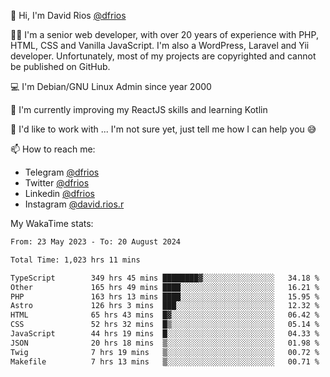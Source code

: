 👋 Hi, I'm David Rios [@dfrios](https://github.com/dfrios)

👨‍💻 I'm a senior web developer, with over 20 years of experience with PHP, HTML, CSS and Vanilla JavaScript. I'm also a WordPress, Laravel and Yii developer. Unfortunately, most of my projects are copyrighted and cannot be published on GitHub.

💻 I'm Debian/GNU Linux Admin since year 2000

🌱 I'm currently improving my ReactJS skills and learning Kotlin

💞️ I'd like to work with ... I'm not sure yet, just tell me how I can help you 😅


📫 How to reach me:
* Telegram [@dfrios](https://t.me/dfrios)
* Twitter [@dfrios](https://twitter.com/dfrios)
* Linkedin [@dfrios](https://linkedin.com/in/dfrios)
* Instagram [@david.rios.r](https://instagram.com/david.rios.r)



My WakaTime stats:
<!--START_SECTION:waka-->

```txt
From: 23 May 2023 - To: 20 August 2024

Total Time: 1,023 hrs 11 mins

TypeScript        349 hrs 45 mins ████████▓░░░░░░░░░░░░░░░░   34.18 %
Other             165 hrs 49 mins ████░░░░░░░░░░░░░░░░░░░░░   16.21 %
PHP               163 hrs 13 mins ████░░░░░░░░░░░░░░░░░░░░░   15.95 %
Astro             126 hrs 3 mins  ███░░░░░░░░░░░░░░░░░░░░░░   12.32 %
HTML              65 hrs 43 mins  █▓░░░░░░░░░░░░░░░░░░░░░░░   06.42 %
CSS               52 hrs 32 mins  █▒░░░░░░░░░░░░░░░░░░░░░░░   05.14 %
JavaScript        44 hrs 19 mins  █░░░░░░░░░░░░░░░░░░░░░░░░   04.33 %
JSON              20 hrs 18 mins  ▒░░░░░░░░░░░░░░░░░░░░░░░░   01.98 %
Twig              7 hrs 19 mins   ▒░░░░░░░░░░░░░░░░░░░░░░░░   00.72 %
Makefile          7 hrs 13 mins   ▒░░░░░░░░░░░░░░░░░░░░░░░░   00.71 %
```

<!--END_SECTION:waka-->
